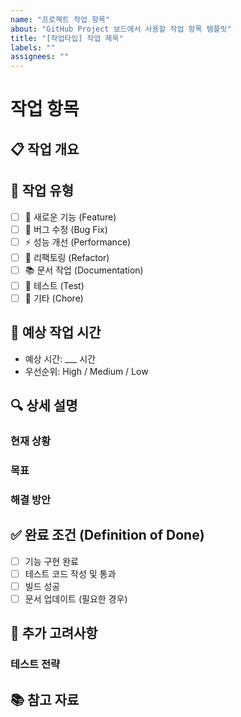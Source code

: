 ```yaml
---
name: "프로젝트 작업 항목"
about: "GitHub Project 보드에서 사용할 작업 항목 템플릿"
title: "[작업타입] 작업 제목"
labels: ""
assignees: ""
---
```


# 작업 항목

## 📋 작업 개요
<!-- 이 작업의 목적과 배경을 간략히 설명해주세요 -->

## 🎯 작업 유형
<!-- 해당하는 항목에 'x'를 표시해주세요 -->
- [ ] 🚀 새로운 기능 (Feature)
- [ ] 🐛 버그 수정 (Bug Fix)
- [ ] ⚡ 성능 개선 (Performance)
- [ ] 🔧 리팩토링 (Refactor)
- [ ] 📚 문서 작업 (Documentation)
- [ ] 🧪 테스트 (Test)
- [ ] 🔧 기타 (Chore)

## 📅 예상 작업 시간
<!-- 이 작업에 소요될 것으로 예상되는 시간 -->
- 예상 시간: ___ 시간
- 우선순위: High / Medium / Low

## 🔍 상세 설명
<!-- 구체적인 작업 내용을 설명해주세요 -->

### 현재 상황
<!-- 현재 문제점이나 개선이 필요한 부분 -->

### 목표
<!-- 이 작업을 통해 달성하고자 하는 목표 -->

### 해결 방안
<!-- 어떻게 접근할 것인지 간략한 계획 -->

## ✅ 완료 조건 (Definition of Done)
<!-- 이 작업이 완료되었다고 판단할 수 있는 구체적인 조건들 -->
- [ ] 기능 구현 완료
- [ ] 테스트 코드 작성 및 통과
- [ ] 빌드 성공 
- [ ] 문서 업데이트 (필요한 경우)

## 💭 추가 고려사항
<!-- 작업 시 특별히 주의해야 할 점이나 추가 정보 -->

### 테스트 전략
<!-- 기능 구현을 테스트하기 위한 방법 제시 -->

## 📚 참고 자료
<!-- 작업에 도움이 될 문서나 링크 -->

